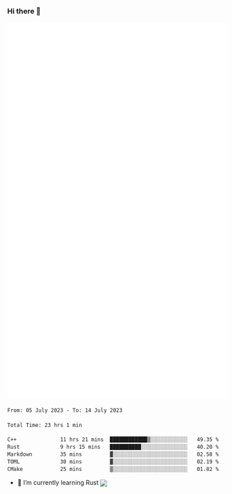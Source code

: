### Hi there 👋

![metrics](metrics.svg)

<!--START_SECTION:waka-->

```txt
From: 05 July 2023 - To: 14 July 2023

Total Time: 23 hrs 1 min

C++              11 hrs 21 mins  ████████████▒░░░░░░░░░░░░   49.35 %
Rust             9 hrs 15 mins   ██████████░░░░░░░░░░░░░░░   40.20 %
Markdown         35 mins         ▓░░░░░░░░░░░░░░░░░░░░░░░░   02.58 %
TOML             30 mins         ▓░░░░░░░░░░░░░░░░░░░░░░░░   02.19 %
CMake            25 mins         ▒░░░░░░░░░░░░░░░░░░░░░░░░   01.82 %
```

<!--END_SECTION:waka-->

<!--
**FlorianXXIV/FlorianXXIV** is a ✨ _special_ ✨ repository because its `README.md` (this file) appears on your GitHub profile.

Here are some ideas to get you started:

- 🔭 I’m currently working on ...
- 🌱 I’m currently learning ...
- 👯 I’m looking to collaborate on ...
- 🤔 I’m looking for help with ...
- 💬 Ask me about ...
- 📫 How to reach me: ...
- 😄 Pronouns: ...
- ⚡ Fun fact: ...
-->
- 🌱 I’m currently learning Rust <img src="https://github.com/FlorianXXIV/FlorianXXIV/assets/57264002/eb5c9a8d-c2ed-4079-a1f8-7ba638ec0af2" align="center" width="4%"/>

